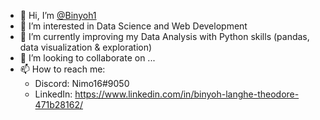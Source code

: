- 👋 Hi, I’m [@Binyoh1](https://github.com/Binyoh1)
- 👀 I’m interested in Data Science and Web Development
- 🌱 I’m currently improving my Data Analysis with Python skills (pandas, data visualization & exploration)
- 💞️ I’m looking to collaborate on ...
- 📫 How to reach me: 
  - Discord: Nimo16#9050
  - LinkedIn: https://www.linkedin.com/in/binyoh-langhe-theodore-471b28162/

<!---
Binyoh1/Binyoh1 is a ✨ special ✨ repository because its `README.md` (this file) appears on your GitHub profile.
You can click the Preview link to take a look at your changes.
--->
